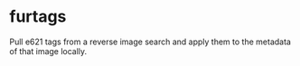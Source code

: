 # furtags
Pull e621 tags from a reverse image search and apply them to the metadata of that image locally.
